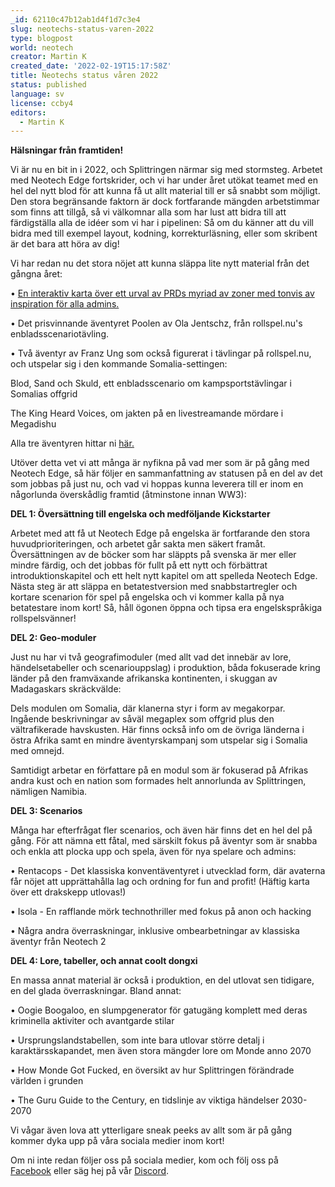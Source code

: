 ```yaml
---
_id: 62110c47b12ab1d4f1d7c3e4
slug: neotechs-status-varen-2022
type: blogpost
world: neotech
creator: Martin K
created_date: '2022-02-19T15:17:58Z'
title: Neotechs status våren 2022
status: published
language: sv
license: ccby4
editors:
  - Martin K
---
```

**Hälsningar från framtiden!**

Vi är nu en bit in i 2022, och Splittringen närmar sig med stormsteg. Arbetet med Neotech Edge fortskrider, och vi har under året utökat teamet med en hel del nytt blod för att kunna få ut allt material till er så snabbt som möjligt. Den stora begränsande faktorn är dock fortfarande mängden arbetstimmar som finns att tillgå, så vi välkomnar alla som har lust att bidra till att färdigställa alla de idéer som vi har i pipelinen: Så om du känner att du vill bidra med till exempel layout, kodning, korrekturläsning, eller som skribent är det bara att höra av dig!

Vi har redan nu det stora nöjet att kunna släppa lite nytt material från det gångna året:

• [En interaktiv karta över ett urval av PRDs myriad av zoner med tonvis av inspiration för alla admins.](https://helmgast.se/neotech/prd-karta)

• Det prisvinnande äventyret Poolen av Ola Jentschz, från rollspel.nu's enbladsscenariotävling.

• Två äventyr av Franz Ung som också figurerat i tävlingar på rollspel.nu, och utspelar sig i den kommande Somalia-settingen:

Blod, Sand och Skuld, ett enbladsscenario om kampsportstävlingar i Somalias offgrid

The King Heard Voices, om jakten på en livestreamande mördare i Megadishu

Alla tre äventyren hittar ni [här.](https://helmgast.se/neotech/tre-neotech-aventyr-fran-forumet)

Utöver detta vet vi att många är nyfikna på vad mer som är på gång med Neotech Edge, så här följer en sammanfattning av statusen på en del av det som jobbas på just nu, och vad vi hoppas kunna leverera till er inom en någorlunda överskådlig framtid (åtminstone innan WW3):

**DEL 1: Översättning till engelska och medföljande Kickstarter**

Arbetet med att få ut Neotech Edge på engelska är fortfarande den stora huvudprioriteringen, och arbetet går sakta men säkert framåt. Översättningen av de böcker som har släppts på svenska är mer eller mindre färdig, och det jobbas för fullt på ett nytt och förbättrat introduktionskapitel och ett helt nytt kapitel om att spelleda Neotech Edge. Nästa steg är att släppa en betatestversion med snabbstartregler och kortare scenarion för spel på engelska och vi kommer kalla på nya betatestare inom kort! Så, håll ögonen öppna och tipsa era engelskspråkiga rollspelsvänner!

**DEL 2: Geo-moduler**

Just nu har vi två geografimoduler (med allt vad det innebär av lore, händelsetabeller och scenariouppslag) i produktion, båda fokuserade kring länder på den framväxande afrikanska kontinenten, i skuggan av Madagaskars skräckvälde:

Dels modulen om Somalia, där klanerna styr i form av megakorpar. Ingående beskrivningar av såväl megaplex som offgrid plus den vältrafikerade havskusten. Här finns också info om de övriga länderna i östra Afrika samt en mindre äventyrskampanj som utspelar sig i Somalia med omnejd.

Samtidigt arbetar en författare på en modul som är fokuserad på Afrikas andra kust och en nation som formades helt annorlunda av Splittringen, nämligen Namibia.

**DEL 3: Scenarios**

Många har efterfrågat fler scenarios, och även här finns det en hel del på gång. För att nämna ett fåtal, med särskilt fokus på äventyr som är snabba och enkla att plocka upp och spela, även för nya spelare och admins:

• Rentacops - Det klassiska konventäventyret i utvecklad form, där avaterna får nöjet att upprättahålla lag och ordning for fun and profit! (Häftig karta över ett drakskepp utlovas!)

• Isola - En rafflande mörk technothriller med fokus på anon och hacking

• Några andra överraskningar, inklusive ombearbetningar av klassiska äventyr från Neotech 2

**DEL 4: Lore, tabeller, och annat coolt dongxi**

En massa annat material är också i produktion, en del utlovat sen tidigare, en del glada överraskningar. Bland annat:

• Oogie Boogaloo, en slumpgenerator för gatugäng komplett med deras kriminella aktiviter och avantgarde stilar

• Ursprungslandstabellen, som inte bara utlovar större detalj i karaktärsskapandet, men även stora mängder lore om Monde anno 2070

• How Monde Got Fucked, en översikt av hur Splittringen förändrade världen i grunden

• The Guru Guide to the Century, en tidslinje av viktiga händelser 2030-2070

Vi vågar även lova att ytterligare sneak peeks av allt som är på gång kommer dyka upp på våra sociala medier inom kort!

Om ni inte redan följer oss på sociala medier, kom och följ oss på [Facebook](https://www.facebook.com/neotechrpg) eller säg hej på vår [Discord](https://discord.gg/K8tPguP8nw).
